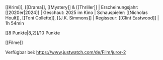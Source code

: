 
[[Krimi]], [[Drama]], [[Mystery]] & [[Thriller]] | Erscheinungsjahr: [[2020er|2024]] | Geschaut: 2025 im Kino | Schauspieler: [[Nicholas Hoult]], [[Toni Collette]], [[J.K. Simmons]] | Regisseur: [[Clint Eastwood]] | 1h 54min

[[8 Punkte|8,2]]/10 Punkte


[[Filme]]

Verfügbar bei: https://www.justwatch.com/de/Film/juror-2
